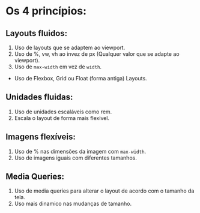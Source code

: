 <!-- Princípios do design responsivo -->

# Os 4 princípios:

## Layouts fluidos:
1. Uso de layouts que se adaptem ao viewport.
2. Uso de %, vw, vh ao invez de px (Qualquer valor que se adapte ao viewport).
3. Uso de `max-width` em vez de `width`.
- Uso de Flexbox, Grid ou Float (forma antiga) Layouts.

## Unidades fluidas: 
1. Uso de unidades escaláveis como rem.
2. Escala o layout de forma mais flexivel.

## Imagens flexíveis: 
1. Uso de % nas dimensões da imagem com `max-width`.
2. Uso de imagens iguais com diferentes tamanhos.

## Media Queries:
1. Uso de media queries para alterar o layout de acordo com o tamanho da tela.
2. Uso mais dinamico nas mudanças de tamanho.